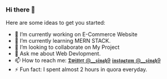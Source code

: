 ### Hi there 👋

Here are some ideas to get you started:

- 🔭 I’m currently working on E-Commerce Website
- 🌱 I’m currently learning MERN STACK.
- 👯 I’m looking to collaborate on My Project
- 💬 Ask me about Web Devlopment.
- 📫 How to reach me: [𝕿𝖜𝖎𝖙𝖙𝖊𝖗 @__𝖘𝖎𝖓𝖌𝖍9](https://twitter.com/__singh9) [𝖎𝖓𝖘𝖙𝖆𝖌𝖗𝖆𝖒 @__𝖘𝖎𝖓𝖌𝖍9](https://www.instagram.com/__singh9/)
- ⚡ Fun fact: I spent almost 2 hours in quora everyday.
